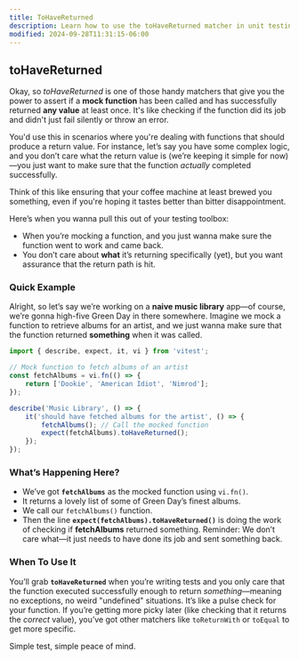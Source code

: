 ```yaml
---
title: ToHaveReturned
description: Learn how to use the toHaveReturned matcher in unit testing.
modified: 2024-09-28T11:31:15-06:00
---
```


## toHaveReturned

Okay, so _toHaveReturned_ is one of those handy matchers that give you the power to assert if a **mock function** has been called and has successfully returned **any value** at least once. It's like checking if the function did its job and didn't just fail silently or throw an error.

You'd use this in scenarios where you're dealing with functions that should produce a return value. For instance, let’s say you have some complex logic, and you don’t care what the return value is (we’re keeping it simple for now)—you just want to make sure that the function _actually_ completed successfully.

Think of this like ensuring that your coffee machine at least brewed you something, even if you're hoping it tastes better than bitter disappointment.

Here’s when you wanna pull this out of your testing toolbox:

- When you’re mocking a function, and you just wanna make sure the function went to work and came back.
- You don’t care about **what** it’s returning specifically (yet), but you want assurance that the return path is hit.

### Quick Example

Alright, so let’s say we’re working on a **naive music library** app—of course, we’re gonna high-five Green Day in there somewhere. Imagine we mock a function to retrieve albums for an artist, and we just wanna make sure that the function returned **something** when it was called.

```javascript
import { describe, expect, it, vi } from 'vitest';

// Mock function to fetch albums of an artist
const fetchAlbums = vi.fn(() => {
	return ['Dookie', 'American Idiot', 'Nimrod'];
});

describe('Music Library', () => {
	it('should have fetched albums for the artist', () => {
		fetchAlbums(); // Call the mocked function
		expect(fetchAlbums).toHaveReturned();
	});
});
```

### What’s Happening Here?

- We’ve got **`fetchAlbums`** as the mocked function using `vi.fn()`.
- It returns a lovely list of some of Green Day’s finest albums.
- We call our `fetchAlbums()` function.
- Then the line **`expect(fetchAlbums).toHaveReturned()`** is doing the work of checking if **fetchAlbums** returned something. Reminder: We don’t care what—it just needs to have done its job and sent something back.

### When To Use It

You’ll grab **`toHaveReturned`** when you’re writing tests and you only care that the function executed successfully enough to return _something_—meaning no exceptions, no weird "undefined" situations. It’s like a pulse check for your function. If you’re getting more picky later (like checking that it returns the _correct_ value), you’ve got other matchers like `toReturnWith` or `toEqual` to get more specific.

Simple test, simple peace of mind.

```ts

```
